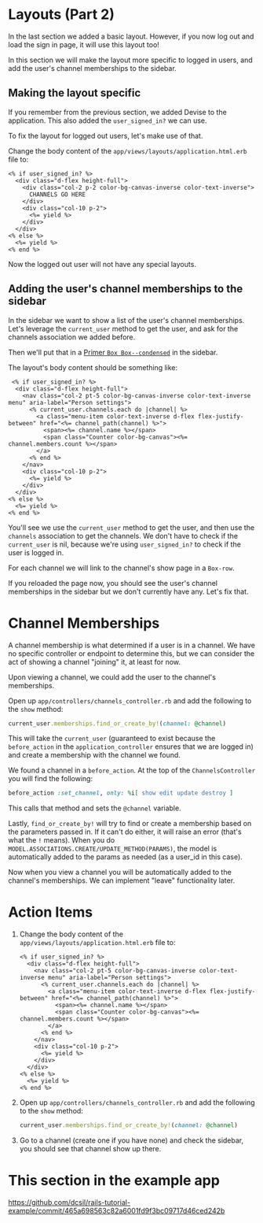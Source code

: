 # Layouts (Part 2)

In the last section we added a basic layout. However, if you now log out and load the sign in page, it will use this layout too!

In this section we will make the layout more specific to logged in users, and add the user's channel memberships to the sidebar.

## Making the layout specific

If you remember from the previous section, we added Devise to the application. This also added the `user_signed_in?` we can use.

To fix the layout for logged out users, let's make use of that.

Change the body content of the `app/views/layouts/application.html.erb` file to:
```erb
<% if user_signed_in? %>
  <div class="d-flex height-full">
    <div class="col-2 p-2 color-bg-canvas-inverse color-text-inverse">
      CHANNELS GO HERE
    </div>
    <div class="col-10 p-2">
      <%= yield %>
    </div>
  </div>
<% else %>
  <%= yield %>
<% end %>
```

Now the logged out user will not have any special layouts.

## Adding the user's channel memberships to the sidebar

In the sidebar we want to show a list of the user's channel memberships. Let's leverage the `current_user` method to get the user, and ask for the channels association we added before.

Then we'll put that in a [Primer `Box Box--condensed`](https://primer.style/css/components/box#box-padding-density) in the sidebar.

The layout's body content should be something like:
```erb
 <% if user_signed_in? %>
  <div class="d-flex height-full">
    <nav class="col-2 pt-5 color-bg-canvas-inverse color-text-inverse menu" aria-label="Person settings">
      <% current_user.channels.each do |channel| %>
        <a class="menu-item color-text-inverse d-flex flex-justify-between" href="<%= channel_path(channel) %>">
          <span><%= channel.name %></span>
          <span class="Counter color-bg-canvas"><%= channel.members.count %></span>
        </a>
      <% end %>
    </nav>
    <div class="col-10 p-2">
      <%= yield %>
    </div>
  </div>
<% else %>
  <%= yield %>
<% end %>
```

You'll see we use the `current_user` method to get the user, and then use the `channels` association to get the channels. We don't have to check if the `current_user` is nil, because we're using `user_signed_in?` to check if the user is logged in.

For each channel we will link to the channel's show page in a `Box-row`.

If you reloaded the page now, you should see the user's channel memberships in the sidebar but we don't currently have any. Let's fix that.

# Channel Memberships

A channel membership is what determined if a user is in a channel. We have no specific controller or endpoint to determine this, but we can consider the act of showing a channel "joining" it, at least for now.

Upon viewing a channel, we could add the user to the channel's memberships.

Open up `app/controllers/channels_controller.rb` and add the following to the `show` method:

```ruby
current_user.memberships.find_or_create_by!(channel: @channel)
```

This will take the `current_user` (guaranteed to exist because the `before_action` in the `application_controller` ensures that we are logged in) and create a membership with the channel we found.

We found a channel in a `before_action`. At the top of the `ChannelsController` you will find the following:
```ruby
before_action :set_channel, only: %i[ show edit update destroy ]
```

This calls that method and sets the `@channel` variable.

Lastly, `find_or_create_by!` will try to find or create a membership based on the parameters passed in. If it can't do either, it will raise an error (that's what the `!` means). When you do `MODEL.ASSOCIATIONS.CREATE/UPDATE_METHOD(PARAMS)`, the model is automatically added to the params as needed (as a user_id in this case).

Now when you view a channel you will be automatically added to the channel's memberships. We can implement "leave" functionality later.

# Action Items

1. Change the body content of the `app/views/layouts/application.html.erb` file to:
    ```erb
    <% if user_signed_in? %>
      <div class="d-flex height-full">
        <nav class="col-2 pt-5 color-bg-canvas-inverse color-text-inverse menu" aria-label="Person settings">
          <% current_user.channels.each do |channel| %>
            <a class="menu-item color-text-inverse d-flex flex-justify-between" href="<%= channel_path(channel) %>">
              <span><%= channel.name %></span>
              <span class="Counter color-bg-canvas"><%= channel.members.count %></span>
            </a>
          <% end %>
        </nav>
        <div class="col-10 p-2">
          <%= yield %>
        </div>
      </div>
    <% else %>
      <%= yield %>
    <% end %>
    ```
2. Open up `app/controllers/channels_controller.rb` and add the following to the `show` method:

    ```ruby
    current_user.memberships.find_or_create_by!(channel: @channel)
    ```
3. Go to a channel (create one if you have none) and check the sidebar, you should see that channel show up there.

# This section in the example app

https://github.com/dcsil/rails-tutorial-example/commit/465a698563c82a6001fd9f3bc09717d46ced242b
